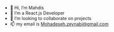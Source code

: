 - 👋 Hi, I’m Mahdis
- 🌱 I’m a React.js Developer
- 💞️ I’m looking to collaborate on projects
- 📫 my email is Mohadeseh.zeynabi@gmail.com



<!---
CallMeMahdis/CallMeMahdis is a ✨ special ✨ repository because its `README.md` (this file) appears on your GitHub profile.
You can click the Preview link to take a look at your changes.
--->
